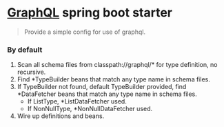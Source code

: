 # [GraphQL](http://graphql.org/) spring boot starter
> Provide a simple config for use of graphql.

### By default 

1. Scan all schema files from classpath://graphql/* for type definition, no recursive.
1. Find *TypeBuilder beans that match any type name in schema files.
1. If TypeBuilder not found, default TypeBuilder provided, find *DataFetcher beans that match any type name in schema files.
    - If ListType, *ListDataFetcher used.
    - If NonNullType, *NonNullDataFetcher used.
1. Wire up definitions and beans.
